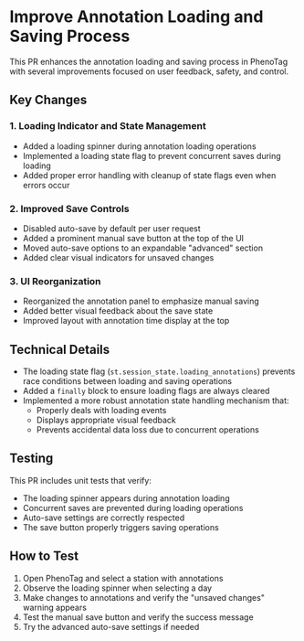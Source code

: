 # Improve Annotation Loading and Saving Process

This PR enhances the annotation loading and saving process in PhenoTag with several improvements focused on user feedback, safety, and control.

## Key Changes

### 1. Loading Indicator and State Management
- Added a loading spinner during annotation loading operations
- Implemented a loading state flag to prevent concurrent saves during loading
- Added proper error handling with cleanup of state flags even when errors occur

### 2. Improved Save Controls
- Disabled auto-save by default per user request
- Added a prominent manual save button at the top of the UI
- Moved auto-save options to an expandable "advanced" section
- Added clear visual indicators for unsaved changes

### 3. UI Reorganization
- Reorganized the annotation panel to emphasize manual saving
- Added better visual feedback about the save state
- Improved layout with annotation time display at the top

## Technical Details

- The loading state flag (`st.session_state.loading_annotations`) prevents race conditions between loading and saving operations
- Added a `finally` block to ensure loading flags are always cleared
- Implemented a more robust annotation state handling mechanism that:
  - Properly deals with loading events
  - Displays appropriate visual feedback 
  - Prevents accidental data loss due to concurrent operations

## Testing

This PR includes unit tests that verify:
- The loading spinner appears during annotation loading
- Concurrent saves are prevented during loading operations
- Auto-save settings are correctly respected
- The save button properly triggers saving operations

## How to Test

1. Open PhenoTag and select a station with annotations
2. Observe the loading spinner when selecting a day
3. Make changes to annotations and verify the "unsaved changes" warning appears
4. Test the manual save button and verify the success message
5. Try the advanced auto-save settings if needed